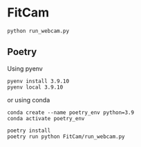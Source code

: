 # FitCam

```
python run_webcam.py
```

## Poetry
Using pyenv 
```
pyenv install 3.9.10
pyenv local 3.9.10
```
or using conda
```
conda create --name poetry_env python=3.9
conda activate poetry_env
```

```
poetry install
poetry run python FitCam/run_webcam.py
```